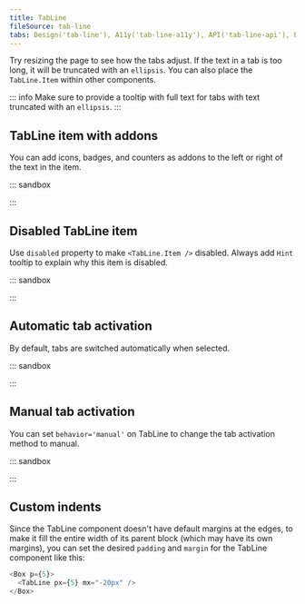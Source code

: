 ```yaml
---
title: TabLine
fileSource: tab-line
tabs: Design('tab-line'), A11y('tab-line-a11y'), API('tab-line-api'), Example('tab-line-code'), Changelog('tab-line-changelog')
---
```


Try resizing the page to see how the tabs adjust. If the text in a tab is too long, it will be truncated with an `ellipsis`. You can also place the `TabLine.Item` within other components.

::: info
Make sure to provide a tooltip with full text for tabs with text truncated with an `ellipsis`.
:::

## TabLine item with addons

You can add icons, badges, and counters as addons to the left or right of the text in the item.

::: sandbox

<script lang="tsx">
  export Demo from './examples/tab_line_item_addons.tsx';
</script>

:::

## Disabled TabLine item

Use `disabled` property to make `<TabLine.Item />` disabled. Always add `Hint` tooltip to explain why this item is disabled.

::: sandbox

<script lang="tsx">
  export Demo from './examples/disabled_tab_line_item.tsx';
</script>

:::

## Automatic tab activation

By default, tabs are switched automatically when selected.

::: sandbox

<script lang="tsx">
  export Demo from './examples/automatic_tab_activation.tsx';
</script>

:::

## Manual tab activation

You can set `behavior='manual'` on TabLine to change the tab activation method to manual.

::: sandbox

<script lang="tsx">
  export Demo from './examples/manual_tab_activation.tsx';
</script>

:::

## Custom indents

Since the TabLine component doesn't have default margins at the edges, to make it fill the entire width of its parent block (which may have its own margins), you can set the desired `padding` and `margin` for the TabLine component like this:

```typescript
<Box p={5}>
  <TabLine px={5} mx="-20px" />
</Box>
```
